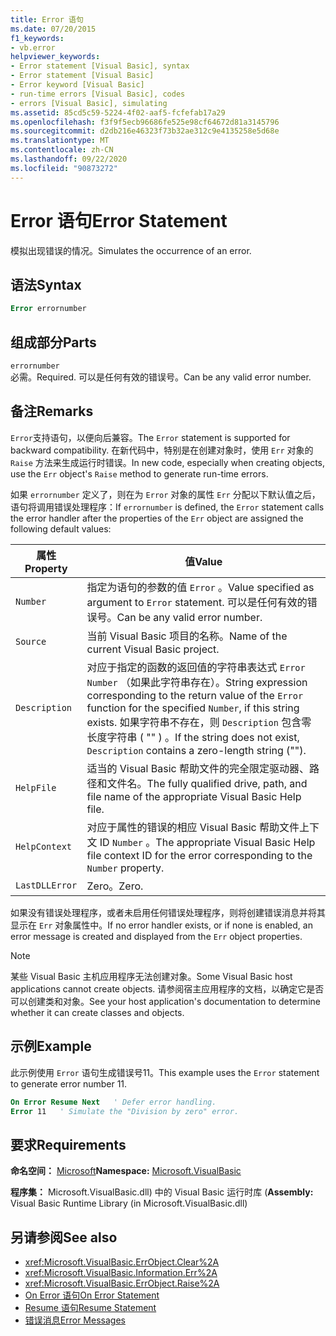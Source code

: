```yaml
---
title: Error 语句
ms.date: 07/20/2015
f1_keywords:
- vb.error
helpviewer_keywords:
- Error statement [Visual Basic], syntax
- Error statement [Visual Basic]
- Error keyword [Visual Basic]
- run-time errors [Visual Basic], codes
- errors [Visual Basic], simulating
ms.assetid: 85cd5c59-5224-4f02-aaf5-fcfefab17a29
ms.openlocfilehash: f3f9f5ecb96686fe525e98cf64672d81a3145796
ms.sourcegitcommit: d2db216e46323f73b32ae312c9e4135258e5d68e
ms.translationtype: MT
ms.contentlocale: zh-CN
ms.lasthandoff: 09/22/2020
ms.locfileid: "90873272"
---
```

# <a name="error-statement"></a><span data-ttu-id="36965-102">Error 语句</span><span class="sxs-lookup"><span data-stu-id="36965-102">Error Statement</span></span>

<span data-ttu-id="36965-103">模拟出现错误的情况。</span><span class="sxs-lookup"><span data-stu-id="36965-103">Simulates the occurrence of an error.</span></span>  
  
## <a name="syntax"></a><span data-ttu-id="36965-104">语法</span><span class="sxs-lookup"><span data-stu-id="36965-104">Syntax</span></span>  
  
```vb  
Error errornumber  
```  
  
## <a name="parts"></a><span data-ttu-id="36965-105">组成部分</span><span class="sxs-lookup"><span data-stu-id="36965-105">Parts</span></span>  

 `errornumber`  
 <span data-ttu-id="36965-106">必需。</span><span class="sxs-lookup"><span data-stu-id="36965-106">Required.</span></span> <span data-ttu-id="36965-107">可以是任何有效的错误号。</span><span class="sxs-lookup"><span data-stu-id="36965-107">Can be any valid error number.</span></span>  
  
## <a name="remarks"></a><span data-ttu-id="36965-108">备注</span><span class="sxs-lookup"><span data-stu-id="36965-108">Remarks</span></span>  

 <span data-ttu-id="36965-109">`Error`支持语句，以便向后兼容。</span><span class="sxs-lookup"><span data-stu-id="36965-109">The `Error` statement is supported for backward compatibility.</span></span> <span data-ttu-id="36965-110">在新代码中，特别是在创建对象时，使用 `Err` 对象的 `Raise` 方法来生成运行时错误。</span><span class="sxs-lookup"><span data-stu-id="36965-110">In new code, especially when creating objects, use the `Err` object's `Raise` method to generate run-time errors.</span></span>  
  
 <span data-ttu-id="36965-111">如果 `errornumber` 定义了，则在为 `Error` 对象的属性 `Err` 分配以下默认值之后，语句将调用错误处理程序：</span><span class="sxs-lookup"><span data-stu-id="36965-111">If `errornumber` is defined, the `Error` statement calls the error handler after the properties of the `Err` object are assigned the following default values:</span></span>  
  
|<span data-ttu-id="36965-112">属性</span><span class="sxs-lookup"><span data-stu-id="36965-112">Property</span></span>|<span data-ttu-id="36965-113">值</span><span class="sxs-lookup"><span data-stu-id="36965-113">Value</span></span>|  
|--------------|-----------|  
|`Number`|<span data-ttu-id="36965-114">指定为语句的参数的值 `Error` 。</span><span class="sxs-lookup"><span data-stu-id="36965-114">Value specified as argument to `Error` statement.</span></span> <span data-ttu-id="36965-115">可以是任何有效的错误号。</span><span class="sxs-lookup"><span data-stu-id="36965-115">Can be any valid error number.</span></span>|  
|`Source`|<span data-ttu-id="36965-116">当前 Visual Basic 项目的名称。</span><span class="sxs-lookup"><span data-stu-id="36965-116">Name of the current Visual Basic project.</span></span>|  
|`Description`|<span data-ttu-id="36965-117">对应于指定的函数的返回值的字符串表达式 `Error` `Number` （如果此字符串存在）。</span><span class="sxs-lookup"><span data-stu-id="36965-117">String expression corresponding to the return value of the `Error` function for the specified `Number`, if this string exists.</span></span> <span data-ttu-id="36965-118">如果字符串不存在，则 `Description` 包含零长度字符串 ( "" ) 。</span><span class="sxs-lookup"><span data-stu-id="36965-118">If the string does not exist, `Description` contains a zero-length string ("").</span></span>|  
|`HelpFile`|<span data-ttu-id="36965-119">适当的 Visual Basic 帮助文件的完全限定驱动器、路径和文件名。</span><span class="sxs-lookup"><span data-stu-id="36965-119">The fully qualified drive, path, and file name of the appropriate Visual Basic Help file.</span></span>|  
|`HelpContext`|<span data-ttu-id="36965-120">对应于属性的错误的相应 Visual Basic 帮助文件上下文 ID `Number` 。</span><span class="sxs-lookup"><span data-stu-id="36965-120">The appropriate Visual Basic Help file context ID for the error corresponding to the `Number` property.</span></span>|  
|`LastDLLError`|<span data-ttu-id="36965-121">Zero。</span><span class="sxs-lookup"><span data-stu-id="36965-121">Zero.</span></span>|  
  
 <span data-ttu-id="36965-122">如果没有错误处理程序，或者未启用任何错误处理程序，则将创建错误消息并将其显示在 `Err` 对象属性中。</span><span class="sxs-lookup"><span data-stu-id="36965-122">If no error handler exists, or if none is enabled, an error message is created and displayed from the `Err` object properties.</span></span>  
  
> [!NOTE]
> <span data-ttu-id="36965-123">某些 Visual Basic 主机应用程序无法创建对象。</span><span class="sxs-lookup"><span data-stu-id="36965-123">Some Visual Basic host applications cannot create objects.</span></span> <span data-ttu-id="36965-124">请参阅宿主应用程序的文档，以确定它是否可以创建类和对象。</span><span class="sxs-lookup"><span data-stu-id="36965-124">See your host application's documentation to determine whether it can create classes and objects.</span></span>  
  
## <a name="example"></a><span data-ttu-id="36965-125">示例</span><span class="sxs-lookup"><span data-stu-id="36965-125">Example</span></span>  

 <span data-ttu-id="36965-126">此示例使用 `Error` 语句生成错误号11。</span><span class="sxs-lookup"><span data-stu-id="36965-126">This example uses the `Error` statement to generate error number 11.</span></span>  
  
```vb  
On Error Resume Next   ' Defer error handling.  
Error 11   ' Simulate the "Division by zero" error.  
```  
  
## <a name="requirements"></a><span data-ttu-id="36965-127">要求</span><span class="sxs-lookup"><span data-stu-id="36965-127">Requirements</span></span>  

 <span data-ttu-id="36965-128">**命名空间：** [Microsoft](../runtime-library-members.md)</span><span class="sxs-lookup"><span data-stu-id="36965-128">**Namespace:** [Microsoft.VisualBasic](../runtime-library-members.md)</span></span>  
  
 <span data-ttu-id="36965-129">**程序集：** Microsoft.VisualBasic.dll) 中的 Visual Basic 运行时库 (</span><span class="sxs-lookup"><span data-stu-id="36965-129">**Assembly:** Visual Basic Runtime Library (in Microsoft.VisualBasic.dll)</span></span>  
  
## <a name="see-also"></a><span data-ttu-id="36965-130">另请参阅</span><span class="sxs-lookup"><span data-stu-id="36965-130">See also</span></span>

- <xref:Microsoft.VisualBasic.ErrObject.Clear%2A>
- <xref:Microsoft.VisualBasic.Information.Err%2A>
- <xref:Microsoft.VisualBasic.ErrObject.Raise%2A>
- [<span data-ttu-id="36965-131">On Error 语句</span><span class="sxs-lookup"><span data-stu-id="36965-131">On Error Statement</span></span>](on-error-statement.md)
- [<span data-ttu-id="36965-132">Resume 语句</span><span class="sxs-lookup"><span data-stu-id="36965-132">Resume Statement</span></span>](resume-statement.md)
- [<span data-ttu-id="36965-133">错误消息</span><span class="sxs-lookup"><span data-stu-id="36965-133">Error Messages</span></span>](../error-messages/index.md)
